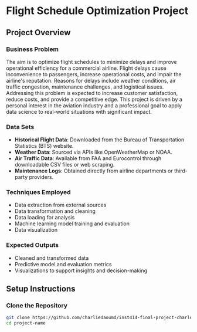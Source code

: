 # Flight Schedule Optimization Project

## Project Overview

### Business Problem
The aim is to optimize flight schedules to minimize delays and improve operational efficiency for a commercial airline. Flight delays cause inconvenience to passengers, increase operational costs, and impair the airline's reputation. Reasons for delays include weather conditions, air traffic congestion, maintenance challenges, and logistical issues. Addressing this problem is expected to increase customer satisfaction, reduce costs, and provide a competitive edge. This project is driven by a personal interest in the aviation industry and a professional goal to apply data science to real-world situations with significant impact.

### Data Sets
- **Historical Flight Data**: Downloaded from the Bureau of Transportation Statistics (BTS) website.
- **Weather Data**: Sourced via APIs like OpenWeatherMap or NOAA.
- **Air Traffic Data**: Available from FAA and Eurocontrol through downloadable CSV files or web scraping.
- **Maintenance Logs**: Obtained directly from airline departments or third-party providers.

### Techniques Employed
- Data extraction from external sources
- Data transformation and cleaning
- Data loading for analysis
- Machine learning model training and evaluation
- Data visualization

### Expected Outputs
- Cleaned and transformed data
- Predictive model and evaluation metrics
- Visualizations to support insights and decision-making

## Setup Instructions

### Clone the Repository
```bash
git clone https://github.com/charliedaoumd/inst414-final-project-charles-dao/tree/dev
cd project-name